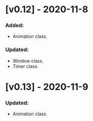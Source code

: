 # [v0.12] - 2020-11-8
### Added:
* Animation class.
### Updated:
* Window class.
* Timer class.
# [v0.13] - 2020-11-9
### Updated:
* Animation class.